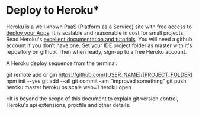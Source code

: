 # Deploy to Heroku*

Heroku is a well known PaaS (Platform as a Service) site with free access to [deploy your Apps](https://devcenter.heroku.com/articles/getting-started-with-nodejs#prepare-the-app). It is scalable and reasonable in cost for small projects. Read Heroku's [excellent documentation and tutorials](https://devcenter.heroku.com/articles/deploying-nodejs#prerequisites). You will need a github account if you don't have one. Set your IDE project folder as master with it's repository on github. Then when ready, sign-up to a free Heroku account.

A Heroku deploy sequence from the terminal:

git remote add origin https://github.com/[USER_NAME]/[PROJECT_FOLDER]             
npm init --yes
git add --all
git commit -am "improved something"
git push heroku master
heroku ps:scale web=1
heroku open

*It is beyond the scope of this document to explain git version control, Heroku's api extensions, procfile and other details. 